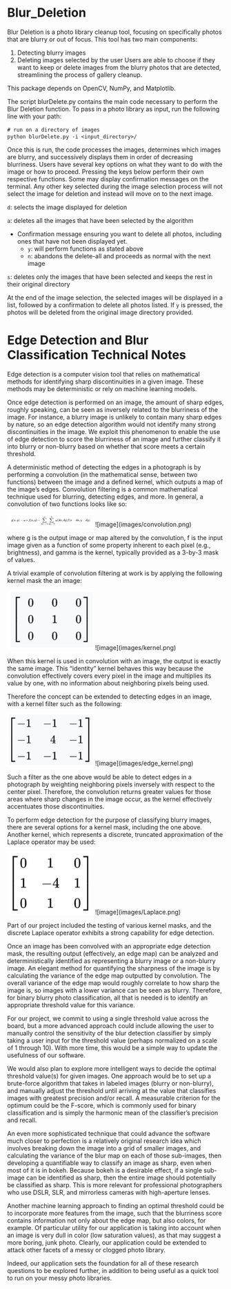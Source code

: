 # Blur_Deletion
Blur Deletion is a photo library cleanup tool, focusing on specifically photos that are blurry or out of focus. This tool has two main components:
1. Detecting blurry images
2. Deleting images selected by the user
Users are able to choose if they want to keep or delete images from the blurry photos that are detected, streamlining the process of gallery cleanup. 

This package depends on OpenCV, NumPy, and Matplotlib.

The script blurDelete.py contains the main code necessary to perform the Blur Deletion function. To pass in a photo library as input, run the following line with your path:
```
# run on a directory of images
python blurDelete.py -i <input_directory>/
```
Once this is run, the code processes the images, determines which images are blurry, and successively displays them in order of decreasing blurriness. Users have several key options on what they want to do with the image or how to proceed. Pressing the keys below perform their own respective functions. Some may display confirmation messages on the terminal. Any other key selected during the image selection process will not select the image for deletion and instead will move on to the next image.

`d`: selects the image displayed for deletion

`a`: deletes all the images that have been selected by the algorithm
  * Confirmation message ensuring you want to delete all photos, including ones that have not been displayed yet.
    * `y`: will perform functions as stated above
    * `n`: abandons the delete-all and proceeds as normal with the next image

`s`: deletes only the images that have been selected and keeps the rest in their original directory

At the end of the image selection, the selected images will be displayed in a list, followed by a confirmation to delete all photos listed. If `y` is pressed, the photos will be deleted from the original image directory provided.

# Edge Detection and Blur Classification Technical Notes

Edge detection is a computer vision tool that relies on mathematical methods for identifying sharp discontinuities in a given image. These methods may be deterministic or rely on machine learning models.

Once edge detection is performed on an image, the amount of sharp edges, roughly speaking, can be seen as inversely related to the blurriness of the image. For instance, a blurry image is unlikely to contain many sharp edges by nature, so an edge detection algorithm would not identify many strong discontinuities in the image. We exploit this phenomenon to enable the use of edge detection to score the blurriness of an image and further classify it into blurry or non-blurry based on whether that score meets a certain threshold.

A deterministic method of detecting the edges in a photograph is by performing a convolution (in the mathematical sense, between two functions) between the image and a defined kernel, which outputs a map of the image’s edges. Convolution filtering is a common mathematical technique used for blurring, detecting edges, and more. In general, a convolution of two functions looks like so:

<img src="images/convolution.png" alt="image" width="200"/>
![image](images/convolution.png)

where g is the output image or map altered by the convolution, f is the input image given as a function of some property inherent to each pixel (e.g., brightness), and gamma is the kernel, typically provided as a 3-by-3 mask of values.

A trivial example of convolution filtering at work is by applying the following kernel mask the an image:

<img src="images/kernel.png" alt="image" width="200"/>
![image](images/kernel.png)

When this kernel is used in convolution with an image, the output is exactly the same image. This “identity” kernel behaves this way because the convolution effectively covers every pixel in the image and multiplies its value by one, with no information about neighboring pixels being used.

Therefore the concept can be extended to detecting edges in an image, with a kernel filter such as the following: 

<img src="images/edge_kernel.png" alt="image" width="200"/>
![image](images/edge_kernel.png)

Such a filter as the one above would be able to detect edges in a photograph by weighting neighboring pixels inversely with respect to the center pixel. Therefore, the convolution returns greater values for those areas where sharp changes in the image occur, as the kernel effectively accentuates those discontinuities. 

To perform edge detection for the purpose of classifying blurry images, there are several options for a kernel mask, including the one above. Another kernel, which represents a discrete, truncated approximation of the Laplace operator may be used:

<img src="images/Laplace.png" alt="image" width="200"/>
![image](images/Laplace.png)

Part of our project included the testing of various kernel masks, and the discrete Laplace operator exhibits a strong capability for edge detection.

Once an image has been convolved with an appropriate edge detection mask, the resulting output (effectively, an edge map) can be analyzed and deterministically identified as representing a blurry image or a non-blurry image. An elegant method for quantifying the sharpness of the image is by calculating the variance of the edge map outputted by convolution. The overall variance of the edge map would roughly correlate to how sharp the image is, so images with a lower variance can be seen as blurry. Therefore, for binary blurry photo classification, all that is needed is to identify an appropriate threshold value for this variance.

For our project, we commit to using a single threshold value across the board, but a more advanced approach could include allowing the user to manually control the sensitivity of the blur detection classifier by simply taking a user input for the threshold value (perhaps normalized on a scale of 1 through 10). With more time, this would be a simple way to update the usefulness of our software.

We would also plan to explore more intelligent ways to decide the optimal threshold value(s) for given images. One approach would be to set up a brute-force algorithm that takes in labeled images (blurry or non-blurry), and manually adjust the threshold until arriving at the value that classifies images with greatest precision and/or recall. A measurable criterion for the optimum could be the F-score, which is commonly used for binary classification and is simply the harmonic mean of the classifier’s precision and recall.

An even more sophisticated technique that could advance the software much closer to perfection is a relatively original research idea which involves breaking down the image into a grid of smaller images, and calculating the variance of the blur map on each of those sub-images, then developing a quantifiable way to classify an image as sharp, even when most of it is in bokeh. Because bokeh is a desirable effect, if a single sub-image can be identified as sharp, then the entire image should potentially be classified as sharp. This is more relevant for professional photographers who use DSLR, SLR, and mirrorless cameras with high-aperture lenses.

Another machine learning approach to finding an optimal threshold could be to incorporate more features from the image, such that the blurriness score contains information not only about the edge map, but also colors, for example. Of particular utility for our application is taking into account when an image is very dull in color (low saturation values), as that may suggest a more boring, junk photo. Clearly, our application could be extended to attack other facets of a messy or clogged photo library.

Indeed, our application sets the foundation for all of these research questions to be explored further, in addition to being useful as a quick tool to run on your messy photo libraries.
